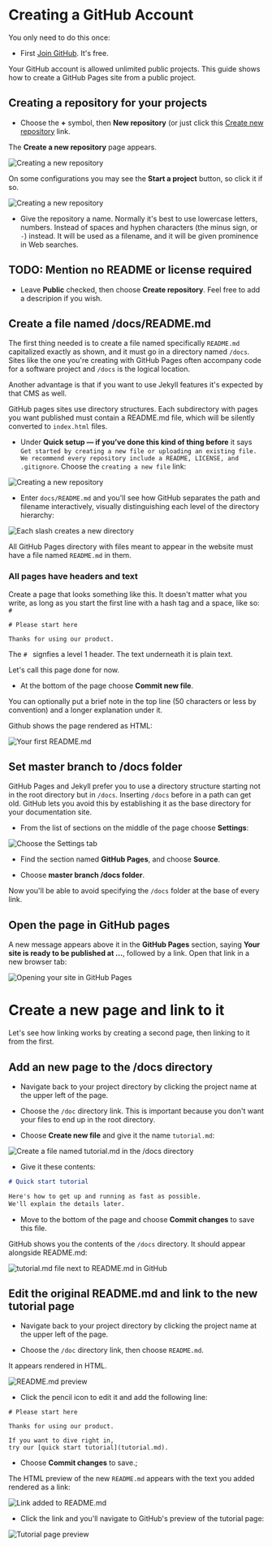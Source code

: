 # Creating a GitHub Account

You only need to do this once:

* First [Join GitHub](https://github.com/join). It's free.

Your GitHub account is allowed unlimited public projects.
This guide shows how to create a GitHub Pages site from a public project.

## Creating a repository for your projects

* Choose the **+** symbol, then **New repository** (or just click this [Create new repository](https://github.com/new) link.

The **Create a new repository** page appears.

![Creating a new repository](./assets/create-new-github-repository.png)

On some configurations you may see the **Start a project** button, so click it if so.

![Creating a new repository](./assets/github-start-project.png)

* Give the repository a name. Normally it's best to use lowercase letters, numbers. Instead of spaces and hyphen characters (the minus sign, or `-`) instead. It will be used as a filename, and it will be given prominence in Web searches.

## TODO: Mention no README or license required

* Leave **Public** checked, then choose **Create repository**. Feel free to add a descripion if you wish.

## Create a file named /docs/README.md 

The first thing needed is to create a file named specifically `README.md` capitalized exactly as shown, 
and it must go in a directory named `/docs`. Sites like the one you're creating with GitHub Pages often accompany
code for a software project and `/docs` is the logical location.

Another advantage is that if you want to use 
Jekyll features it's expected by that CMS as well.

GitHub pages sites use directory structures. Each subdirectory with pages you want published must contain
a README.md file, which will be silently converted to `index.html` files.

* Under **Quick setup — if you’ve done this kind of thing before** it says
`Get started by creating a new file or uploading an existing file. We recommend every repository include a README, LICENSE, and .gitignore`. Choose the `creating a new file` link:

![Creating a new repository](./assets/github-quick-setup.png)

* Enter `docs/README.md` and you'll see how GitHub separates the path and filename
interactively, visually distinguishing each level of the directory
hierarchy:

![Each slash creates a new directory](./assets/github-enter-directory-slash-filename.png)

All GitHub Pages directory with files meant to appear in the website
must have a file named `README.md` in them.

### All pages have headers and text

Create a page that looks something like this. It doesn't matter what you write,
as long as you start the first line with a hash tag and a space, like so: `# `

```
# Please start here

Thanks for using our product.
```

The `# ` signfies a level 1 header. The text underneath it is plain text.

Let's call this page done for now. 

* At the bottom of the page choose **Commit new file**.

You can optionally put a brief note in the top line (50 characters or less by convention)
and a longer explanation under it.

Github shows the page rendered as HTML:

![Your first README.md](./assets/github-pages-first-readme.png)

## Set master branch to /docs folder 

GitHub Pages and Jekyll prefer you to use a directory structure 
starting not in the root directory but in `/docs`. Inserting `/docs`
before in a path can get old. GitHub lets you avoid this by establishing it
as the base directory for your documentation site.

* From the list of sections on the middle of the page choose **Settings**:

![Choose the Settings tab](./assets/github-settings-tab.png)

* Find the section named **GitHub Pages**, and choose  **Source**.

* Choose **master branch /docs folder**.

Now you'll be able to avoid specifying the `/docs` folder at the base of every link.

## Open the page in GitHub pages

A new message appears above it in the **GitHub Pages** section, saying **Your site is ready to be published at ...**, 
followed by a link. Open that link in a new browser tab:

![Opening your site in GitHub Pages](./assets/github-pages-opened.png)

# Create a new page and link to it

Let's see how linking works by creating a second page, then linking to it from the first.

## Add an new page to the /docs directory

* Navigate back to your project directory by clicking the project name at the upper left of the page.

* Choose the `/doc` directory link. This is important because you don't want your
files to end up in the root directory.

* Choose **Create new file** and give it the name `tutorial.md`:

![Create a file named tutorial.md in the /docs directory](./assets/github-create-tutorial-md-file.png)

* Give it these contents:

```md
# Quick start tutorial

Here's how to get up and running as fast as possible.
We'll explain the details later.
```

* Move to the bottom of the page and choose **Commit changes** to save this file.

GitHub shows you the contents of the `/docs` directory. It should appear alongside README.md:

![tutorial.md file next to README.md in GitHub](./assets/tutorial-and-readme.png)

## Edit the original README.md and link to the new tutorial page


* Navigate back to your project directory by clicking the project name at the upper left of the page.

* Choose the `/doc` directory link, then choose `README.md`.

It appears rendered in HTML. 

![README.md preview](./assets/github-pages-nav-tutorial.png)


* Click the pencil icon to edit it 
and add the following line:


```md{3}
# Please start here

Thanks for using our product.

If you want to dive right in, 
try our [quick start tutorial](tutorial.md). 
```

* Choose **Commit changes** to save.;

The HTML preview of the new `README.md` appears with 
the text you added rendered as a link:

![Link added to README.md](./assets/github-pages-link-added.png)

* Click the link and you'll navigate to GitHub's preview of the tutorial page:

![Tutorial page preview](./assets/github-pages-tutorial-md.png)



